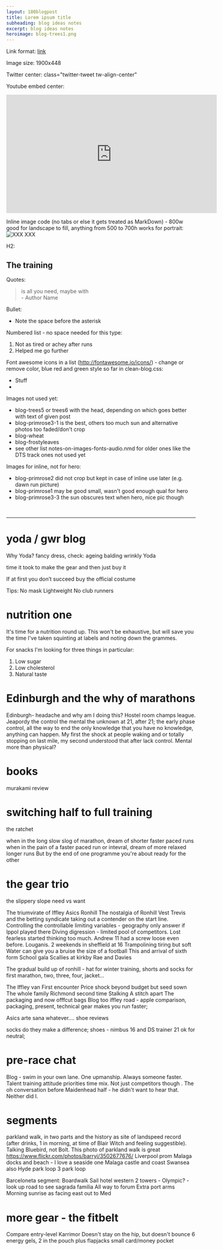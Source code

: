 ```yaml
---
layout: 180blogpost
title: Lorem ipsum title
subheading: blog ideas notes
excerpt: blog ideas notes
heroimage: blog-trees1.png
---
```



Link format:
<a href="{{ site.baseurl }}{% post_url 2017-1-18-why-I-started-running %}">link</a>

Image size:
1900x448

Twitter center:
class="twitter-tweet tw-align-center"


Youtube embed center:
<div class="youtube-embed"><iframe width="560" height="315" src="https://www.youtube.com/embed/yrpmv_zOa0k" frameborder="0" allowfullscreen></iframe>
</div>


Inline image code (no tabs or else it gets treated as MarkDown) - 800w good for landscape to fill, anything from 500 to 700h works for portrait:
<img class="img-responsive" src="/img/XXXX.jpg" alt="XXX">
<span class="caption text-muted">XXX</span>


H2:
<h2 class="section-heading">The training</h2>

Quotes:
<blockquote> is all you need, maybe with <br>- Author Name</blockquote>


Bullet:
 * Note the space before the asterisk

Numbered list - no space needed for this type:
1.  Not as tired or achey after runs
2.  Helped me go further

Font awesome icons in a list (http://fontawesome.io/icons/) - change or remove color, blue red and green style so far in clean-blog.css:
<ul class="fa-ul">
<li><i class="fa-li fa fa-check fa-green"></i>Stuff</li>
<li><i class="fa-li fa fa-close fa-red"></i>
</ul>



Images not used yet:
- blog-trees5 or trees6 with the head, depending on which goes better with text of given post
- blog-primrose3-1 is the best, others too much sun and alternative photos too faded/don't crop
- blog-wheat
- blog-frostyleaves
- see other list notes-on-images-fonts-audio.nmd for older ones like the DTS track ones not used yet

Images for inline, not for hero:
- blog-primrose2 did not crop but kept in case of inline use later (e.g. dawn run picture)
- blog-primrose1 may be good small, wasn't good enough qual for hero
- blog-primrose3-3 the sun obscures text when hero, nice pic though

​

-----


# yoda / gwr blog

Why Yoda?
fancy dress, check:
ageing
balding
wrinkly
Yoda

time it took to make the gear and then just buy it

If at first you don’t succeed buy the official costume

Tips:
No mask
Lightweight
No club runners
​

# nutrition one

It's time for a nutrition round up. This won't be exhaustive, but will save you the time I've taken squinting at labels and noting down the grammes.





For snacks I'm looking for three things in particular:
1. Low sugar
2. Low cholesterol
3. Natural taste


# Edinburgh and the why of marathons

Edinburgh- headache and why am I doing this? Hostel room champs league. Jeapordy the control the mental the unknown at 21, after 21; the early phase control, all the way to end the only knowledge that you have no knowledge, anything can happen. My first the shock at people waking and or totally stopping on last mile, my second understood that after lack control. Mental more than physical?
​


# books

murakami review


# switching half to full training

the ratchet

when in the long slow slog of marathon, dream of shorter faster paced runs
when in the pain of a faster paced run or intevral, dream of more relaxed longer runs
But by the end of one programme you're about ready for the other



# the gear trio

the slippery slope
need vs want

The triumvirate of Iffley Asics Ronhill
The nostalgia of Ronhill
Vest
Trevis and the betting syndicate taking out a contender on the start line. Controlling the controllable limiting variables  - geography only answer if lppol played there 
Diving digression - limited pool of competitors. Lost fearless started thinking too much. Andrew 11 had a screw loose even before. Louganis. 2 weekends in sheffield at 16
Trampolining tiring but soft
Water can give you a bruise the size of a football
This and arrival of sixth form
School gala
Scallies at kirkby
Rae and Davies

The gradual build up of ronhill - hat for winter training, shorts and socks for first marathon, two, three, four, jacket...

The Iffley van
First encounter
Price shock beyond budget but seed sown
The whole family Richmond second time
Stalking
A stitch apart
The packaging and now offfcut bags
Blog too
iffley road - apple comparison, packaging, present, technical gear makes you run faster;


Asics
arte sana whatever....
shoe reviews


socks do they make a difference; shoes - nimbus 16 and DS trainer 21 ok for neutral;


# pre-race chat
Blog - swim in your own lane. One upmanship. Always someone faster. Talent training attitude priorities time mix. Not just competitors though . The oh conversation before Maidenhead half - he didn't want to hear that. Neither did I.



# segments
parkland walk, in two parts and the history as site of landspeed record (after drinks, 1 in morning, at time of Blair Witch and feeling suggestible). Talking Bluebird, not Bolt. This photo of parkland walk is great https://www.flickr.com/photos/barryj/3502677676/
Liverpool prom
Malaga docks and beach - I love a seaside one
Malaga castle and coast
Swansea also
Hyde park loop 3 park loop


Barceloneta segment:
Boardwalk
Sail hotel western
2 towers - Olympic? - look up road to see sagrada familia
All way to forum
Extra port arms
Morning sunrise as facing east out to Med
​


# more gear - the fitbelt

Compare entry-level Karrimor
Doesn't stay on the hip, but doesn't bounce
6 energy gels, 2 in the pouch plus flapjacks
small card/money pocket



